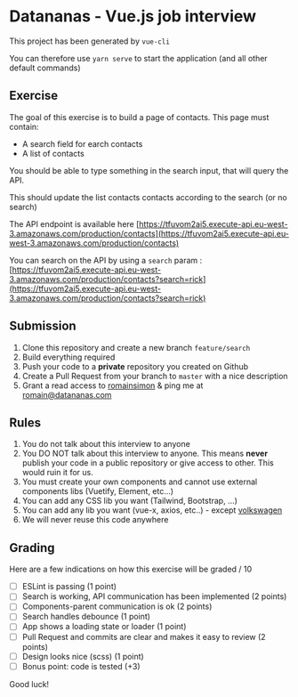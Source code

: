 # Datananas - Vue.js job interview

This project has been generated by `vue-cli`

You can therefore use `yarn serve` to start the application (and all other default commands)

## Exercise

The goal of this exercise is to build a page of contacts. This page must contain:
- A search field for earch contacts
- A list of contacts

You should be able to type something in the search input, that will query the API.

This should update the list contacts contacts according to the search (or no search)

The API endpoint is available here [https://tfuvom2ai5.execute-api.eu-west-3.amazonaws.com/production/contacts](https://tfuvom2ai5.execute-api.eu-west-3.amazonaws.com/production/contacts)

You can search on the API by using a `search` param : [https://tfuvom2ai5.execute-api.eu-west-3.amazonaws.com/production/contacts?search=rick](https://tfuvom2ai5.execute-api.eu-west-3.amazonaws.com/production/contacts?search=rick)

## Submission

1. Clone this repository and create a new branch `feature/search`
2. Build everything required
3. Push your code to a **private** repository you created on Github
4. Create a Pull Request from your branch to `master` with a nice description
5. Grant a read access to [romainsimon](https://github.com/romainsimon) & ping me at romain@datananas.com

## Rules

1. You do not talk about this interview to anyone
2. You DO NOT talk about this interview to anyone. This means **never** publish your code in a public repository or give access to other. This would ruin it for us.
2. You must create your own components and cannot use external components libs (Vuetify, Element, etc...)
3. You can add any CSS lib you want (Tailwind, Bootstrap, ...)
4. You can add any lib you want (vue-x, axios, etc..) - except [volkswagen](https://www.npmjs.com/package/volkswagen)
5. We will never reuse this code anywhere

## Grading

Here are a few indications on how this exercise will be graded / 10

- [ ] ESLint is passing (1 point)
- [ ] Search is working, API communication has been implemented (2 points)
- [ ] Components-parent communication is ok (2 points)
- [ ] Search handles debounce (1 point)
- [ ] App shows a loading state or loader (1 point)
- [ ] Pull Request and commits are clear and makes it easy to review (2 points)
- [ ] Design looks nice (scss) (1 point)
- [ ] Bonus point: code is tested (+3)

Good luck!
